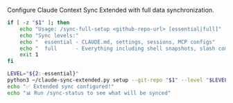 Configure Claude Context Sync Extended with full data synchronization.

```bash
if [ -z "$1" ]; then
    echo "Usage: /sync-full-setup <github-repo-url> [essential|full]"
    echo "Sync levels:"
    echo "  essential - CLAUDE.md, settings, sessions, MCP configs"
    echo "  full      - Everything including shell snapshots, slash commands"
    exit 1
fi

LEVEL="${2:-essential}"
python3 ~/claude-sync-extended.py setup --git-repo "$1" --level "$LEVEL"
echo "✅ Extended sync configured!"
echo "📊 Run /sync-status to see what will be synced"
```

